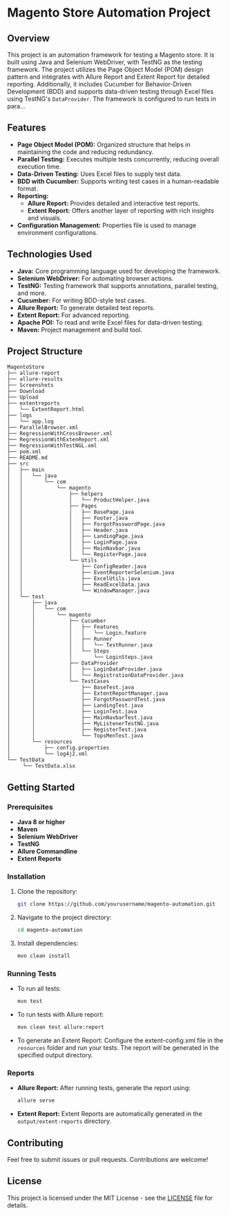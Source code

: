 
# Magento Store Automation Project

## Overview

This project is an automation framework for testing a Magento store. It is built using Java and Selenium WebDriver, with TestNG as the testing framework. The project utilizes the Page Object Model (POM) design pattern and integrates with Allure Report and Extent Report for detailed reporting. Additionally, it includes Cucumber for Behavior-Driven Development (BDD) and supports data-driven testing through Excel files using TestNG's `DataProvider`. The framework is configured to run tests in para...

## Features

- **Page Object Model (POM):** Organized structure that helps in maintaining the code and reducing redundancy.
- **Parallel Testing:** Executes multiple tests concurrently, reducing overall execution time.
- **Data-Driven Testing:** Uses Excel files to supply test data.
- **BDD with Cucumber:** Supports writing test cases in a human-readable format.
- **Reporting:**
  - **Allure Report:** Provides detailed and interactive test reports.
  - **Extent Report:** Offers another layer of reporting with rich insights and visuals.
- **Configuration Management:** Properties file is used to manage environment configurations.

## Technologies Used

- **Java:** Core programming language used for developing the framework.
- **Selenium WebDriver:** For automating browser actions.
- **TestNG:** Testing framework that supports annotations, parallel testing, and more.
- **Cucumber:** For writing BDD-style test cases.
- **Allure Report:** To generate detailed test reports.
- **Extent Report:** For advanced reporting.
- **Apache POI:** To read and write Excel files for data-driven testing.
- **Maven:** Project management and build tool.

## Project Structure

```
MagentoStore
├── allure-report
├── allure-results
├── Screenshots
├── Download
├── Upload
├── extentreports
│   └── ExtentReport.html
├── logs
│   └── app.log
├── ParallelBrowser.xml
├── RegressionWithCrossBrowser.xml
├── RegressionWithExtenReport.xml
├── RegressionWithTestNGL.xml
├── pom.xml
├── README.md
├── src
│   ├── main
│   │   └── java
│   │       └── com
│   │           └── magento
│   │               ├── helpers
│   │               │   └── ProductHelper.java
│   │               ├── Pages
│   │               │   ├── BasePage.java
│   │               │   ├── Footer.java
│   │               │   ├── ForgotPasswordPage.java
│   │               │   ├── Header.java
│   │               │   ├── LandingPage.java
│   │               │   ├── LoginPage.java
│   │               │   ├── MainNavbar.java
│   │               │   └── RegisterPage.java
│   │               └── Utils
│   │                   ├── ConfigReader.java
│   │                   ├── EventReporterSelenium.java
│   │                   ├── ExcelUtils.java
│   │                   ├── ReadExcelData.java
│   │                   └── WindowManager.java
│   └── test
│       ├── java
│       │   └── com
│       │       └── magento
│       │           ├── Cucumber
│       │           │   ├── Features
│       │           │   │   └── Login.feature
│       │           │   ├── Runner
│       │           │   │   └── TestRunner.java
│       │           │   └── Steps
│       │           │       └── LoginSteps.java
│       │           ├── DataProvider
│       │           │   ├── LoginDataProvider.java
│       │           │   └── RegistrationDataProvider.java
│       │           └── TestCases
│       │               ├── BaseTest.java
│       │               ├── ExtentReportManager.java
│       │               ├── ForgotPasswordTest.java
│       │               ├── LandingTest.java
│       │               ├── LoginTest.java
│       │               ├── MainNavbarTest.java
│       │               ├── MyListenerTestNG.java
│       │               ├── RegisterTest.java
│       │               └── TopsMenTest.java
│       └── resources
│           ├── config.properties
│           └── log4j2.xml
└── TestData
     └── TestData.xlsx
```

## Getting Started

### Prerequisites

- **Java 8 or higher**
- **Maven**
- **Selenium WebDriver**
- **TestNG**
- **Allure Commandline**
- **Extent Reports**

### Installation

1. Clone the repository:
   ```bash
   git clone https://github.com/yourusername/magento-automation.git
   ```

2. Navigate to the project directory:
   ```bash
   cd magento-automation
   ```

3. Install dependencies:
   ```bash
   mvn clean install
   ```

### Running Tests

- To run all tests:
  ```bash
  mvn test
  ```

- To run tests with Allure report:
  ```bash
  mvn clean test allure:report
  ```

- To generate an Extent Report:
  Configure the extent-config.xml file in the `resources` folder and run your tests. The report will be generated in the specified output directory.

### Reports

- **Allure Report:**
  After running tests, generate the report using:
  ```bash
  allure serve
  ```

- **Extent Report:**
  Extent Reports are automatically generated in the `output/extent-reports` directory.

## Contributing

Feel free to submit issues or pull requests. Contributions are welcome!

## License

This project is licensed under the MIT License - see the [LICENSE](LICENSE) file for details.

